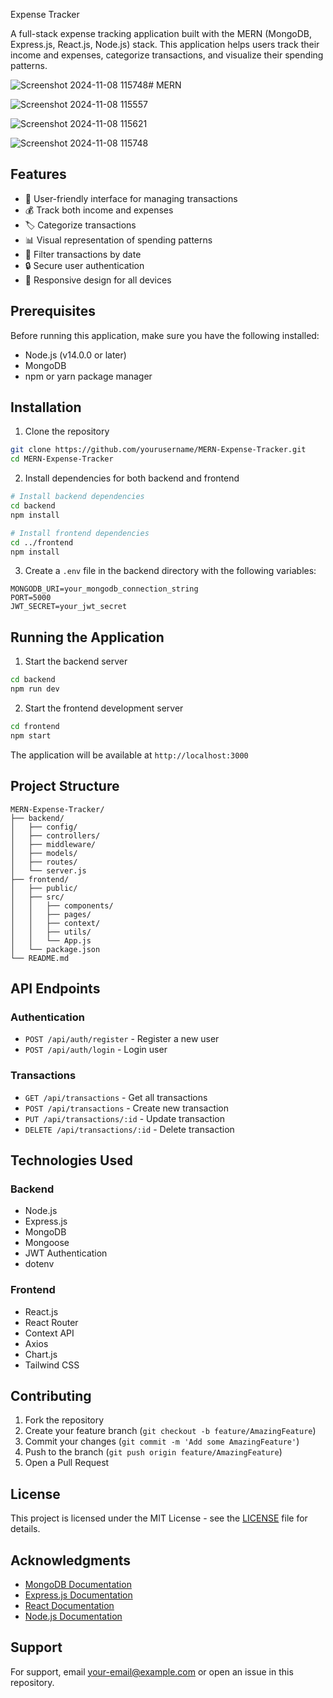 Expense Tracker

A full-stack expense tracking application built with the MERN (MongoDB, Express.js, React.js, Node.js) stack. This application helps users track their income and expenses, categorize transactions, and visualize their spending patterns.



![Screenshot 2024-11-08 115748](https://github.com/user-attachments/assets/0606b25e-481c-4434-84d7-fce200bb1670)# MERN 

![Screenshot 2024-11-08 115557](https://github.com/user-attachments/assets/a2d4c450-4e93-4dbb-bfd5-fd5ba32acf16)

![Screenshot 2024-11-08 115621](https://github.com/user-attachments/assets/494cee2e-fa55-45af-8760-c978fa504d31)

![Screenshot 2024-11-08 115748](https://github.com/user-attachments/assets/0a374450-71f5-470d-ba0e-1c6d476b91b8)



## Features

- 📱 User-friendly interface for managing transactions
- 💰 Track both income and expenses
- 🏷️ Categorize transactions
- 📊 Visual representation of spending patterns
- 📅 Filter transactions by date
- 🔒 Secure user authentication
- 📱 Responsive design for all devices

## Prerequisites

Before running this application, make sure you have the following installed:
- Node.js (v14.0.0 or later)
- MongoDB
- npm or yarn package manager

## Installation

1. Clone the repository
```bash
git clone https://github.com/yourusername/MERN-Expense-Tracker.git
cd MERN-Expense-Tracker
```

2. Install dependencies for both backend and frontend
```bash
# Install backend dependencies
cd backend
npm install

# Install frontend dependencies
cd ../frontend
npm install
```

3. Create a `.env` file in the backend directory with the following variables:
```env
MONGODB_URI=your_mongodb_connection_string
PORT=5000
JWT_SECRET=your_jwt_secret
```

## Running the Application

1. Start the backend server
```bash
cd backend
npm run dev
```

2. Start the frontend development server
```bash
cd frontend
npm start
```

The application will be available at `http://localhost:3000`

## Project Structure

```
MERN-Expense-Tracker/
├── backend/
│   ├── config/
│   ├── controllers/
│   ├── middleware/
│   ├── models/
│   ├── routes/
│   └── server.js
├── frontend/
│   ├── public/
│   ├── src/
│   │   ├── components/
│   │   ├── pages/
│   │   ├── context/
│   │   ├── utils/
│   │   └── App.js
│   └── package.json
└── README.md
```

## API Endpoints

### Authentication
- `POST /api/auth/register` - Register a new user
- `POST /api/auth/login` - Login user

### Transactions
- `GET /api/transactions` - Get all transactions
- `POST /api/transactions` - Create new transaction
- `PUT /api/transactions/:id` - Update transaction
- `DELETE /api/transactions/:id` - Delete transaction

## Technologies Used

### Backend
- Node.js
- Express.js
- MongoDB
- Mongoose
- JWT Authentication
- dotenv

### Frontend
- React.js
- React Router
- Context API
- Axios
- Chart.js
- Tailwind CSS

## Contributing

1. Fork the repository
2. Create your feature branch (`git checkout -b feature/AmazingFeature`)
3. Commit your changes (`git commit -m 'Add some AmazingFeature'`)
4. Push to the branch (`git push origin feature/AmazingFeature`)
5. Open a Pull Request

## License

This project is licensed under the MIT License - see the [LICENSE](LICENSE) file for details.

## Acknowledgments

- [MongoDB Documentation](https://docs.mongodb.com/)
- [Express.js Documentation](https://expressjs.com/)
- [React Documentation](https://reactjs.org/)
- [Node.js Documentation](https://nodejs.org/)

## Support

For support, email your-email@example.com or open an issue in this repository.
